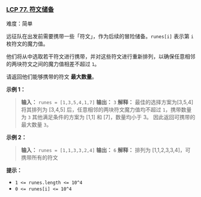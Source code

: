 ### [LCP 77. 符文储备](https://leetcode.cn/problems/W2ZX4X/)

难度：简单

远征队在出发前需要携带一些「符文」，作为后续的冒险储备。`runes[i]` 表示第 `i` 枚符文的魔力值。

他们将从中选取若干符文进行携带，并对这些符文进行重新排列，以确保任意相邻的两块符文之间的魔力值相差不超过 `1`。

请返回他们能够携带的符文 **最大数量**。

**示例 1：**

> **输入：** `runes = [1,3,5,4,1,7]`
> **输出：** `3`
> **解释：** 最佳的选择方案为[3,5,4] 将其排列为 [3,4,5] 后，任意相邻的两块符文魔力值均不超过 `1`，携带数量为 `3` 其他满足条件的方案为 [1,1] 和 [7]，数量均小于 3。 因此返回可携带的最大数量 `3`。

**示例 2：**

> **输入：** `runes = [1,1,3,3,2,4]`
> **输出：** `6`
> **解释：** 排列为 [1,1,2,3,3,4]，可携带所有的符文

**提示：**

- `1 <= runes.length <= 10^4`
- `0 <= runes[i] <= 10^4`
